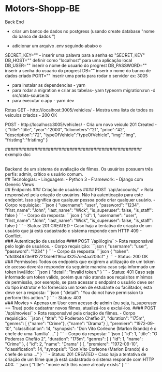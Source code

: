 # Motors-Shopp-BE
Back End

- criar um banco de dados no postgress (usando create database "nome do banco de dados ")

- adicionar um arquivo .env seguindo abaixo o
 
SECRET_KEY="" - inserir uma palavra para a senha ex "SECRET_KEY"
DB_HOST="" definir como "localhost" para uma aplicação local 
DB_USER="" inserir o nome de usuario do progrest
DB_PASSWORD="" inserir a senha do usuario do progrest
DB="" inserir o nome do banco de dados criado
PORT="" inserir uma porta para rodar o servidor ex: 3005

- para instalar as dependencias - yarn
- para rodar a migration e criar as tabelas- yarn typeorm migration:run -d src/data-source.ts
- para executar o app - yarn dev

Rotas
GET - http://localhost:3005/vehicles/  - Mostra uma lista de todos os veiculos criados - 200 OK

POST - http://localhost:3005/vehicles/  - Cria um novo veiculo 201 Created - 
{
	"title":"title",
	"year":"2000",
	"kilometers":"21",
	"price":"42",
	"description":"72",
	"typeOfVehicle":"typeOfVehicle",
	"img":"img",
	"fristImg":"fristImg"
}


###################################################
exemplo doc 


</br>
Backend de um sistema de avaliação de filmes. Os usuários possuem três perfis: admin, crítico e usuário comum.
</br>
## Tecnologias:
- Linguagem:
  - Python 3
- Framework:
  - Django com Generic Views
<br>
## Endpoints
### Criação de usuários
#### POST `/api/accounts/`
> Rota responsável pela criação de usuários. Não há autenticação para este endpoint. Isso significa que qualquer pessoa pode criar qualquer usuário.
- Corpo requisição:
```json
{
    "username": "user",
    "password": "1234",
    "first_name": "John",
    "last_name": "Wick",
    "is_superuser": false,
    "is_staff": false
}
```
- Corpo da resposta:
```json
{
    "id": 1,
    "username": "user",
    "first_name": "John",
    "last_name": "Wick",
    "is_superuser": false,
    "is_staff": false
}
```
- Status: 201 CREATED
- Caso haja a tentativa de criação de um usuário que já está cadastrado o sistema responde com HTTP 409 - Conflict.
<br>
### Autenticação de usuários
#### POST `/api/login/`
> Rota responsável pelo login de usuários.
- Corpo requisição:
```json
{
    "username": "user",
    "password": "1234"
}
```
- Corpo da resposta:
```json
{
    "token": "dfd384673e9127213de6116ca33257ce4aa203cf"
}
```
- Status: 200 OK
<br>
### Permissões
Todos os endpoints que exigirem a utilização de um token de acesso deverão responder da seguinte maneira caso seja informado um token inválido:
```json
{
    "detail": "Invalid token."
}
```
- Status: 401
Caso seja informado um token válido, porém que não atenda aos requisitos mínimos de permissão, por exemplo, se para acessar o endpoint o usuário deve ser do tipo instrutor e foi fornecido um token de estudante ou facilitador, esta deve ser a resposta:
```json
{
    "detail": "You do not have permission to perform this action."
}
```
- Status: 403
<br>
### Movies
> Apenas um User com acesso de admin (ou seja, is_superuser == True) pode cadastrar novos filmes, atualizá-los e excluí-los.
#### POST `/api/movies/`
> Rota responsável pela criação de filmes.
- Corpo requisição:
```json
{
    "title": "O Poderoso Chefão 2",
    "duration": "175m",
    "genres": [
        {"name": "Crime"},
        {"name": "Drama"}
    ],
    "premiere": "1972-09-10",
    "classification": 14,
    "synopsis": "Don Vito Corleone (Marlon Brando) é o chefe de uma 'família' ..."
}
```
- Corpo da resposta:
```json
{
    "id": 1,
    "title": "O Poderoso Chefão 2",
    "duration": "175m",
    "genres": [
        {
            "id": 1,
            "name": "Crime"
        },
        {
            "id": 2,
            "name": "Drama"
        }
    ],
    "premiere": "1972-09-10",
    "classification": 14,
    "synopsis": "Don Vito Corleone (Marlon Brando) é o chefe de uma ..."
}
```
- Status: 201 CREATED
- Caso haja a tentativa de criação de um filme que já está cadastrado o sistema responde com HTTP 400:
```json
{
    "title": "movie with this name already exists"
}
```
<br>